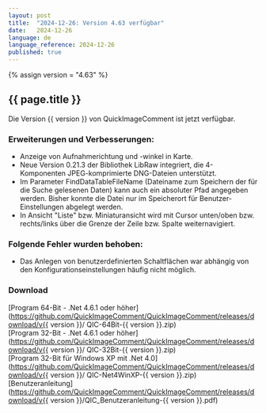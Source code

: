 ```yaml
---
layout: post
title:  "2024-12-26: Version 4.63 verfügbar"
date:   2024-12-26
language: de
language_reference: 2024-12-26
published: true
---
```

{% assign version = "4.63" %}

## {{ page.title }}

Die Version {{ version }} von QuickImageComment ist jetzt verfügbar.

### Erweiterungen und Verbesserungen:

* Anzeige von Aufnahmerichtung und -winkel in Karte.
* Neue Version 0.21.3 der Bibliothek LibRaw integriert, die 4-Komponenten JPEG-komprimierte DNG-Dateien unterstützt.
* Im Parameter FindDataTableFileName (Dateiname zum Speichern der für die Suche gelesenen Daten) kann auch ein absoluter Pfad angegeben werden. Bisher konnte die Datei nur im Speicherort für Benutzer-Einstellungen abgelegt werden.
* In Ansicht "Liste" bzw. Miniaturansicht wird mit Cursor unten/oben bzw. rechts/links über die Grenze der Zeile bzw. Spalte weiternavigiert.

### Folgende Fehler wurden behoben:

* Das Anlegen von benutzerdefinierten Schaltflächen war abhängig von den Konfigurationseinstellungen häufig nicht möglich.

### Download 

[Program 64-Bit - .Net 4.6.1 oder höher](https://github.com/QuickImageComment/QuickImageComment/releases/download/v{{ version }}/
QIC-64Bit-{{ version }}.zip)<br>
[Program 32-Bit - .Net 4.6.1 oder höher](https://github.com/QuickImageComment/QuickImageComment/releases/download/v{{ version }}/
QIC-32Bit-{{ version }}.zip)<br>
[Program 32-Bit für Windows XP mit .Net 4.0](https://github.com/QuickImageComment/QuickImageComment/releases/download/v{{ version }}/
QIC-Net4WinXP-{{ version }}.zip)<br>
[Benutzeranleitung](https://github.com/QuickImageComment/QuickImageComment/releases/download/v{{ version }}/QIC_Benutzeranleitung-{{ version }}.pdf)
